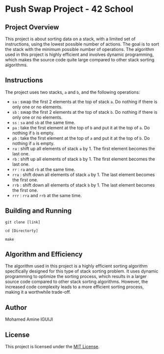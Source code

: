 # Push Swap Project - 42 School

## Project Overview

This project is about sorting data on a stack, with a limited set of instructions, using the lowest possible number of actions. The goal is to sort the stack with the minimum possible number of operations. The algorithm used in this project is highly efficient and involves dynamic programming, which makes the source code quite large compared to other stack sorting algorithms.

## Instructions

The project uses two stacks, `a` and `b`, and the following operations:

- `sa` : swap the first 2 elements at the top of stack `a`. Do nothing if there is only one or no elements.
- `sb` : swap the first 2 elements at the top of stack `b`. Do nothing if there is only one or no elements.
- `ss` : `sa` and `sb` at the same time.
- `pa` : take the first element at the top of `b` and put it at the top of `a`. Do nothing if `b` is empty.
- `pb` : take the first element at the top of `a` and put it at the top of `b`. Do nothing if `a` is empty.
- `ra` : shift up all elements of stack `a` by 1. The first element becomes the last one.
- `rb` : shift up all elements of stack `b` by 1. The first element becomes the last one.
- `rr` : `ra` and `rb` at the same time.
- `rra` : shift down all elements of stack `a` by 1. The last element becomes the first one.
- `rrb` : shift down all elements of stack `b` by 1. The last element becomes the first one.
- `rrr` : `rra` and `rrb` at the same time.


## Building and Running

`git clone [link]`

`cd [Directorty]`

`make`


## Algorithm and Efficiency

The algorithm used in this project is a highly efficient sorting algorithm specifically designed for this type of stack sorting problem. It uses dynamic programming to optimize the sorting process, which results in a larger source code compared to other stack sorting algorithms. However, the increased code complexity leads to a more efficient sorting process, making it a worthwhile trade-off.

## Author

Mohamed Amine IGUIJI

## License

This project is licensed under the [MIT License](LICENSE).
